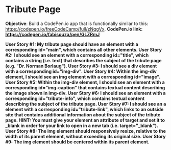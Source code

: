 # Tribute Page

<b>Objective</b>: Build a CodePen.io app that is functionally similar to this: https://codepen.io/freeCodeCamp/full/zNqgVx.
<b>CodePen.io link<b>: https://codepen.io/fabisouza/pen/GLZRmJ

<b>User Story #1:</b> My tribute page should have an element with a corresponding id="main", which contains all other elements.
<b>User Story #2:</b> I should see an element with a corresponding id="title", which contains a string (i.e. text) that describes the subject of the tribute page (e.g. "Dr. Norman Borlaug").
<b>User Story #3:</b> I should see a div element with a corresponding id="img-div".
<b>User Story #4:</b> Within the img-div element, I should see an img element with a corresponding id="image".
<b>User Story #5:</b> Within the img-div element, I should see an element with a corresponding id="img-caption" that contains textual content describing the image shown in img-div.
<b>User Story #6:</b> I should see an element with a corresponding id="tribute-info", which contains textual content describing the subject of the tribute page.
<b>User Story #7:</b> I should see an a element with a corresponding id="tribute-link", which links to an outside site that contains additional information about the subject of the tribute page. HINT: You must give your element an attribute of target and set it to _blank in order for your link to open in a new tab (i.e. target="_blank").
<b>User Story #8:</b> The img element should responsively resize, relative to the width of its parent element, without exceeding its original size.
<b>User Story #9:</b> The img element should be centered within its parent element.
